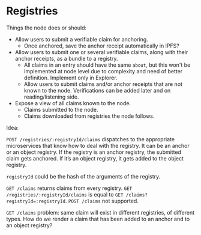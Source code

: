 # Registries

Things the node does or should:
- Allow users to submit a verifiable claim for anchoring.
  - Once anchored, save the anchor receipt automatically in IPFS?
- Allow users to submit one or several verifiable claims, along with their anchor receipts, as a bundle to a registry.
  - All claims in an entry should have the same `about`, but this won't be implemented at node level due to complexity and need of better definition. Implement only in Explorer.
  - Allow users to submit claims and/or anchor receipts that are not known to the node. Verifications can be added later and on reading/listening side.
- Expose a view of all claims known to the node.
  - Claims submitted to the node.
  - Claims downloaded from registries the node follows.

Idea: 

`POST /registries/:registryId/claims` dispatches to the appropriate microservices that know how to deal with the registry. It can be an anchor or an object registry. If the registry is an anchor registry, the submitted claim gets anchored. If it’s an object registry, it gets added to the object registry. 

`registryId` could be the hash of the arguments of the registry. 

`GET /claims` returns claims from every registry. `GET /registries/:registryId/claims` is equal to `GET /claims?registryId=:registryId`. `POST /claims` not supported.

`GET /claims` problem: same claim will exist in different registries, of different types. How do we render a claim that has been added to an anchor and to an object registry?
